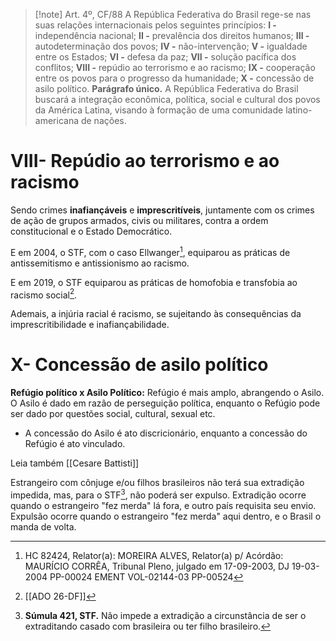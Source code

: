 
>[!note] Art. 4º, CF/88
>A República Federativa do Brasil rege-se nas suas relações internacionais pelos seguintes princípios:
**I -** independência nacional;
**II -** prevalência dos direitos humanos;
**III -** autodeterminação dos povos;
**IV -** não-intervenção;
**V -** igualdade entre os Estados;
**VI -** defesa da paz;
**VII -** solução pacífica dos conflitos;
**VIII -** repúdio ao terrorismo e ao racismo;
**IX -** cooperação entre os povos para o progresso da humanidade;
**X -** concessão de asilo político.
**Parágrafo único.** A República Federativa do Brasil buscará a integração econômica, política, social e cultural dos povos da América Latina, visando à formação de uma comunidade latino-americana de nações.

# VIII- Repúdio ao terrorismo e ao racismo
Sendo crimes **inafiançáveis** e **imprescritíveis**, juntamente com os crimes de ação de grupos armados, civis ou militares, contra a ordem constitucional e o Estado Democrático.

E em 2004, o STF, com o caso Ellwanger[^1], equiparou as práticas de antissemitismo e antissionismo ao racismo.

E em 2019, o STF equiparou as práticas de homofobia e transfobia ao racismo social[^2].

Ademais, a injúria racial é racismo, se sujeitando às consequências da imprescritibilidade e inafiançabilidade.

# X- Concessão de asilo político
**Refúgio político x Asilo Político:** Refúgio é mais amplo, abrangendo o Asilo. O Asilo é dado em razão de perseguição política, enquanto o Refúgio pode ser dado por questões social, cultural, sexual etc.
- A concessão do Asilo é ato discricionário, enquanto a concessão do Refúgio é ato vinculado.


Leia também [[Cesare Battisti]]

Estrangeiro com cônjuge e/ou filhos brasileiros não terá sua extradição impedida, mas, para o STF[^3], não poderá ser expulso.
	Extradição ocorre quando o estrangeiro "fez merda" lá fora, e outro país requisita seu envio. Expulsão ocorre quando o estrangeiro "fez merda" aqui dentro, e o Brasil o manda de volta.


[^1]: HC 82424, Relator(a): MOREIRA ALVES, Relator(a) p/ Acórdão: MAURÍCIO CORRÊA, Tribunal Pleno, julgado em 17-09-2003, DJ 19-03-2004 PP-00024  EMENT VOL-02144-03 PP-00524
[^2]: [[ADO 26-DF]]
[^3]: **Súmula 421, STF.** Não impede a extradição a circunstância de ser o extraditando casado com brasileira ou ter filho brasileiro.